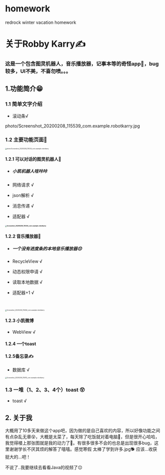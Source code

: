 # homework
redrock winter vacation homework



# 关于Robby Karry✍

### 这是一个包含图灵机器人，音乐播放器，记事本等的奇怪app🤭，bug较多，UI不美，不喜勿喷。。。



## 1.功能简介😁

### 1.1  简单文字介绍

* 滚动条√

photo/Screenshot_20200208_115539_com.example.robotkarry.jpg

### 1.2 主要功能页面🤫



<img src="C:\Users\86153\Desktop\Screenshot_20200208_115539_com.example.robotkarry.jpg" alt="photo/Screenshot_20200208_115539_com.example.robotkarry" style="zoom:33%;" />

#### 1.2.1  可以对话的图灵机器人🤔

* ##### 小凯机器人哇咔咔

* 网络请求 √

* json解析 √

* 消息传递 √

* 适配器 √

#### <img src="C:\Users\86153\Desktop\Screenshot_20200208_115556_com.example.robotkarry.jpg" alt="Screenshot_20200208_115556_com.example.robotkarry" style="zoom:33%;" />



#### 1.2.2 音乐播放器🎵

* ##### 一个没有进度条的本地音乐播放器😔

* RecycleView √

* 动态权限申请 √

* 读取本地数据 √

* 适配器+1 √

​    

<img src="C:\Users\86153\Desktop\Screenshot_20200208_115658_com.example.robotkarry.jpg" alt="Screenshot_20200208_115658_com.example.robotkarry" style="zoom:33%;" />



#### 1.2.3 小凯微博

* WebView √



#### 1.2.4 一个toast

#### 1.2.5备忘录✍

* 数据库 √

  

<img src="C:\Users\86153\Desktop\Screenshot_20200208_115815_com.example.robotkarry.jpg" alt="Screenshot_20200208_115815_com.example.robotkarry" style="zoom:33%;" />





### 1.3 一堆（1、2、3、4个）toast 😵

* toast √





## 2. 关于我

​        大概用了10多天来做这个app吧，因为做的是自己喜欢的内容，所以好像功能之间有点杂乱无章😵，大概是太菜了，每天除了吃饭就对着电脑🤭，但是很开心哈哈，我觉得楼上那张图就是我的动力了💪。有很多很多不会的也总是出现很多bug，这里谢谢学长不厌其烦的解答了嘻嘻。感觉寒假 太棒了学到许多.jpg🐕 应该...收获挺大的...吧！

不说了..我要继续去看看Java的视频了😔

